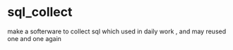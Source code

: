 # sql_collect
make a softerware to collect sql which used in daily work , and may reused one and one again 
